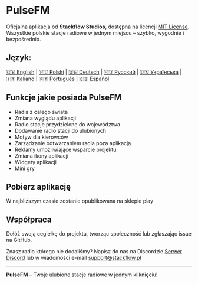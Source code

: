 # PulseFM

Oficjalna aplikacja od **Stackflow Studios**, dostępna na licencji [MIT License](LICENSE).  
Wszystkie polskie stacje radiowe w jednym miejscu – szybko, wygodnie i bezpośrednio.

## Język:

[🇬🇧 English](README.md) |
[🇵🇱 Polski](.github/README.pl.md) |
[🇩🇪 Deutsch](.github/README.de.md) |
[🇷🇺 Русский](.github/README.ru.md) |
[🇺🇦 Українська](.github/README.uk.md) |
[🇮🇹 Italiano](.github/README.it.md) |
[🇵🇹 Português](.github/README.pt.md) |
[🇪🇸 Español](.github/README.es.md)

## Funkcje jakie posiada PulseFM

- Radia z całego świata
- Zmiana wyglądu aplikacji
- Radio stacje przydzielone do województwa
- Dodawanie radio stacji do ulubionych
- Motyw dla kierowców
- Zarządzanie odtwarzaniem radia poza aplikacją
- Reklamy umożliwiające wsparcie projektu
- Zmiana ikony aplikacji
- Widgety aplikacji
- Mini gry

## Pobierz aplikację

W najbliższym czasie zostanie opublikowana na sklepie play

## Współpraca

Dołóż swoją cegiełkę do projektu, tworząc społeczność lub zgłaszając issue na GitHub.

Znasz radio którego nie dodaliśmy? Napisz do nas na Discordzie [Serwer Discord](https://discord.gg/MtPs7WXyJu) lub w wiadomości e-mail [support@stackflow.pl](mailto:support@stackflow.pl)

---

**PulseFM** – Twoje ulubione stacje radiowe w jednym kliknięciu!
